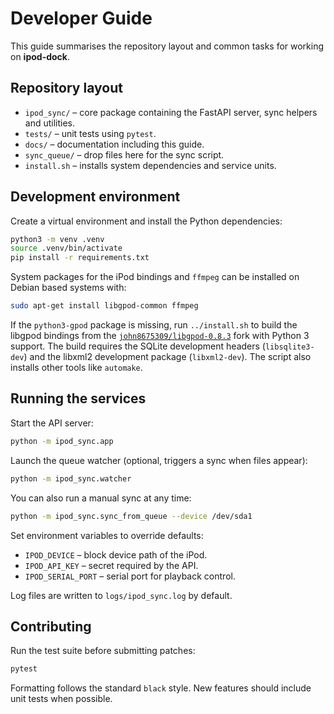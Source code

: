 # Developer Guide

This guide summarises the repository layout and common tasks for working on **ipod-dock**.

## Repository layout

- `ipod_sync/` – core package containing the FastAPI server, sync helpers and utilities.
- `tests/` – unit tests using `pytest`.
- `docs/` – documentation including this guide.
- `sync_queue/` – drop files here for the sync script.
- `install.sh` – installs system dependencies and service units.

## Development environment

Create a virtual environment and install the Python dependencies:

```bash
python3 -m venv .venv
source .venv/bin/activate
pip install -r requirements.txt
```

System packages for the iPod bindings and `ffmpeg` can be installed on Debian based systems with:

```bash
sudo apt-get install libgpod-common ffmpeg
```

If the `python3-gpod` package is missing, run `../install.sh` to build the
libgpod bindings from the [`john8675309/libgpod-0.8.3`](https://github.com/john8675309/libgpod-0.8.3)
fork with Python 3 support. The build requires the SQLite development headers
(`libsqlite3-dev`) and the libxml2 development package (`libxml2-dev`). The
script also installs other tools like `automake`.

## Running the services

Start the API server:

```bash
python -m ipod_sync.app
```

Launch the queue watcher (optional, triggers a sync when files appear):

```bash
python -m ipod_sync.watcher
```

You can also run a manual sync at any time:

```bash
python -m ipod_sync.sync_from_queue --device /dev/sda1
```

Set environment variables to override defaults:

- `IPOD_DEVICE` – block device path of the iPod.
- `IPOD_API_KEY` – secret required by the API.
- `IPOD_SERIAL_PORT` – serial port for playback control.

Log files are written to `logs/ipod_sync.log` by default.

## Contributing

Run the test suite before submitting patches:

```bash
pytest
```

Formatting follows the standard `black` style. New features should include unit tests when possible.
